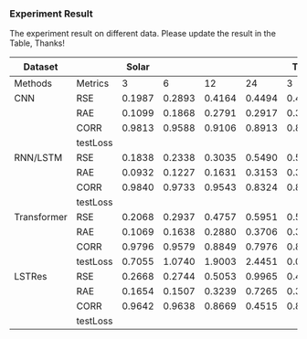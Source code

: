 ### Experiment Result

The experiment result on different data. Please update the result in the Table, Thanks!

| Dataset     |          | Solar |   |    |    | Traff |   |    |    | Elec |   |    |    | Exchan |   |    |    | Car |   |    |    | 油井 |   |
| ----------- | -------- | ----- | - | -- | -- | ----- | - | -- | -- | ---- | - | -- | -- | ------ | - | -- | -- | --- | - | -- | -- | ---- | - |
| Methods     | Metrics  | 3     | 6 | 12 | 24 | 3     | 6 | 12 | 24 | 3    | 6 | 12 | 24 | 3      | 6 | 12 | 24 | 3   | 6 | 12 | 24 | 3    | 6 |
| CNN         | RSE      |0.1987 |0.2893 |0.4164 |0.4494 |0.4795 |0.4830 |0.5236 |0.4966 |0.0863 |0.0913 |0.1004 |0.1007 |0.0192 |0.0252 |0.0338 |0.0433 |||||0.0320 |0.0394 |0.0605 |0.0681|
|             | RAE      |0.1099 |0.1868 |0.2791 |0.2917 |0.3128 |0.3193 |0.3499 |0.3339 |0.0484 |0.0512 |0.0531 |0.0533 |0.0150 |0.0205 |0.0277 |0.0366 |||||0.0203 |0.0263 |0.0501 |0.0539|
|             | CORR     |0.9813 |0.9588 |0.9106 |0.8913 |0.8631 |0.8606 |0.8407 |0.8546 |0.9281 |0.9170 |0.9127 |0.9131 |0.9774 |0.9694 |0.9552 |0.9375 |||||0.7106 |0.5405 |0.3677 |0.3101|
|             | testLoss |       |   |    |    |       |   |    |    |      |   |    |    |        |   |    |    |     |   |    |    |      |   |
| RNN/LSTM    | RSE      |0.1838 |0.2338|0.3035|0.5490|0.5102|0.5119|0.5045|0.5069|0.0939|0.0997|0.0997|0.1190|0.0640|0.0676|0.0781|0.1120|0.0098|0.0129|0.0162|0.0207|0.0636|0.0679|
|             | RAE      |0.0932 |0.1227|0.1631|0.3153|0.3431|0.3489|0.3547|0.3475|0.0554|0.0599|0.0606|0.0667|0.0622|0.0651|0.0744|0.1065|0.0064|0.0080|0.0106|0.0142|0.0468|0.0520|
|             | CORR     |0.9840 |0.9733|0.9543|0.8324|0.8678|0.8638|0.8600|0.8597|0.9206|0.9095|0.9064|0.9006|0.9208|0.8955|0.8916|0.8966|0.9126|0.8791|0.8215|0.7183|0.6408|0.4908|
|             | testLoss |       |   |    |    |       |   |    |    |      |   |    |    |        |   |    |    |     |   |    |    |      |   |
| Transformer | RSE      |0.2068|0.2937|0.4757|0.5951|0.5427|0.6398|0.5394|0.5722|0.0956|0.1311|0.1402|0.1313|0.1288|0.1272|0.1304|0.1431|0.0098|0.0130|0.0167|0.0205|      |   |
|             | RAE      |0.1069|0.1638|0.2880|0.3706|0.3854|0.4975|0.4093|0.4287|0.0564|0.0742|0.0771|0.0833|0.1239|0.1236|0.1264|0.1386|0.0065|0.0081|0.0108|0.0146|      |   |
|             | CORR     |0.9796|0.9579|0.8849|0.7976|0.8363|0.7515|0.8318|0.8048|0.9200|0.8922|0.8857|0.8324|0.9318|0.9165|0.9104|0.8897|0.9080|0.8753|0.8164|0.7140|      |   |
|             | testLoss |0.7055|1.0740|1.9003|2.4451|0.0146|0.0189|0.0155|0.0163|193.35|254.52|264.29|285.68|0.0425|0.0424|0.0434|0.0476|1.5735|1.9556|2.6082|3.5185|      |   |
| LSTRes      | RSE      |0.2668|0.2744|0.5053|0.9965|0.4715|0.4778|0.4888|0.5111|0.7184|0.0951|0.9733|0.1052|0.0285|0.0323|0.0371|0.0492|0.0099|0.0124|0.0158|0.0202|      |   |
|             | RAE      |0.1654|0.1507|0.3239|0.7265|0.3082|0.3112|0.3264|0.3462|0.3552|0.0533|0.5169|0.0583|0.0234|0.0266|0.0312|0.0431|0.0063|0.0080|0.0099|0.0133|      |   |
|             | CORR     |0.9642|0.9638|0.8669|0.4515|0.8770|0.8710|0.8636|0.8485|0.08|0.0548|0.8991|0.8976|0.9701|0.9623|0.9527|0.9351|         0.9221|0.8763|0.8173|0.7321|      |   |
|             | testLoss |       |   |    |    |       |   |    |    |      |   |    |    |        |   |    |    |     |   |    |    |      |   |

